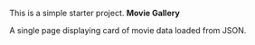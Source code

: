 This is a simple starter project.
**Movie Gallery**


A single page displaying card of movie data loaded from JSON. 

